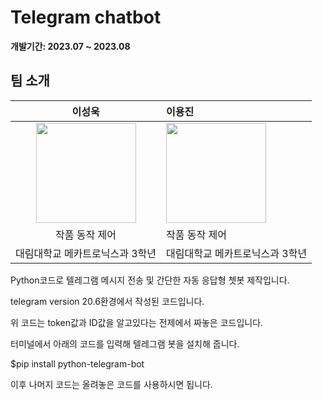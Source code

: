 # Telegram chatbot

 **개발기간: 2023.07 ~ 2023.08**


## 팀 소개

|      이성욱       |        이용진         | 
| :------------------------------------------------------------------------------: | :---------------------------------------------------------------------------------------------------------------------------------------|  
<img width="160px" src="https://github.com/lee-seong-wook/Telegram/assets/130055880/aad25424-64f8-4a2f-b28e-d19aee070db7" />    |   <img width="160px" src="https://github.com/lee-seong-wook/object-detection-robot-/assets/130055880/b032aa51-f0d0-4354-b310-d57b3549b58a" />    |
|      작품 동작 제어            |        작품 동작 제어   | 
| 대림대학교 메카트로닉스과 3학년 | 대림대학교 메카트로닉스과 3학년 |



Python코드로 텔레그램 메시지 전송 및 간단한 자동 응답형 쳇봇 제작입니다.

telegram version 20.6환경에서 작성된 코드입니다.

위 코드는 token값과 ID값을 알고있다는 전제에서 짜놓은 코드입니다.

터미널에서 아래의 코드를 입력해 텔레그램 봇을 설치해 줍니다.

$pip install python-telegram-bot

이후 나머지 코드는 올려놓은 코드를 사용하시면 됩니다.
